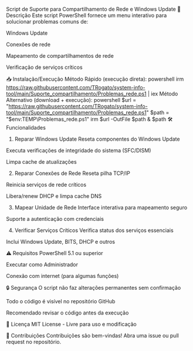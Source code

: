 Script de Suporte para Compartilhamento de Rede e Windows Update
📌 Descrição
Este script PowerShell fornece um menu interativo para solucionar problemas comuns de:

Windows Update

Conexões de rede

Mapeamento de compartilhamentos de rede

Verificação de serviços críticos

📥 Instalação/Execução
Método Rápido (execução direta):
powershell
irm https://raw.githubusercontent.com/TRogato/system-info-tool/main/Suporte_compartilhamento/Problemas_rede.ps1 | iex
Método Alternativo (download + execução):
powershell
$url = "https://raw.githubusercontent.com/TRogato/system-info-tool/main/Suporte_compartilhamento/Problemas_rede.ps1"
$path = "$env:TEMP\Problemas_rede.ps1"
irm $url -OutFile $path
& $path
🛠️ Funcionalidades
1. Reparar Windows Update
Reseta componentes do Windows Update

Executa verificações de integridade do sistema (SFC/DISM)

Limpa cache de atualizações

2. Reparar Conexões de Rede
Reseta pilha TCP/IP

Reinicia serviços de rede críticos

Libera/renew DHCP e limpa cache DNS

3. Mapear Unidade de Rede
Interface interativa para mapeamento seguro

Suporte a autenticação com credenciais

4. Verificar Serviços Críticos
Verifica status dos serviços essenciais

Inclui Windows Update, BITS, DHCP e outros

⚠️ Requisitos
PowerShell 5.1 ou superior

Executar como Administrador

Conexão com internet (para algumas funções)

🔒 Segurança
O script não faz alterações permanentes sem confirmação

Todo o código é visível no repositório GitHub

Recomendado revisar o código antes da execução

📜 Licença
MIT License - Livre para uso e modificação

🤝 Contribuições
Contribuições são bem-vindas! Abra uma issue ou pull request no repositório.
